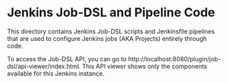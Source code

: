 # Jenkins Job-DSL and Pipeline Code
This directory contains Jenkins Job-DSL scripts and Jenkinsfile pipelines that are used to configure Jenkins jobs (AKA Projects) entirely through code.

To access the Job-DSL API, you can go to http://localhost:8080/plugin/job-dsl/api-viewer/index.html. This API viewer shows only the components available for this Jenkins instance.
